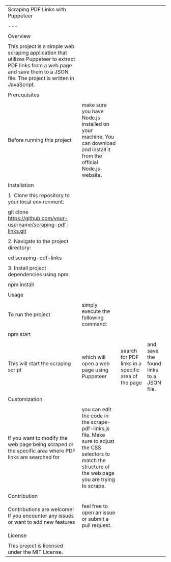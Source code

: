 | | | | |
|-|-|-|-|
|Scraping PDF Links with Puppeteer| | | |
| | | | |
|---| | | |
| | | | |
|Overview| | | |
| | | | |
|This project is a simple web scraping application that utilizes Puppeteer to extract PDF links from a web page and save them to a JSON file. The project is written in JavaScript.| | | |
| | | | |
|Prerequisites| | | |
| | | | |
|Before running this project| make sure you have Node.js installed on your machine. You can download and install it from the official Node.js website.| | |
| | | | |
|Installation| | | |
| | | | |
|1. Clone this repository to your local environment:| | | |
| | | | |
|git clone https://github.com/your-username/scraping-pdf-links.git| | | |
| | | | |
|2. Navigate to the project directory:| | | |
| | | | |
|cd scraping-pdf-links| | | |
| | | | |
|3. Install project dependencies using npm:| | | |
| | | | |
|npm install| | | |
| | | | |
|Usage| | | |
| | | | |
|To run the project| simply execute the following command:| | |
| | | | |
|npm start| | | |
| | | | |
|This will start the scraping script| which will open a web page using Puppeteer| search for PDF links in a specific area of the page| and save the found links to a JSON file.|
| | | | |
|Customization| | | |
| | | | |
|If you want to modify the web page being scraped or the specific area where PDF links are searched for| you can edit the code in the scrape-pdf-links.js file. Make sure to adjust the CSS selectors to match the structure of the web page you are trying to scrape.| | |
| | | | |
|Contribution| | | |
| | | | |
|Contributions are welcome! If you encounter any issues or want to add new features| feel free to open an issue or submit a pull request.| | |
| | | | |
|License| | | |
| | | | |
|This project is licensed under the MIT License.| | | |
